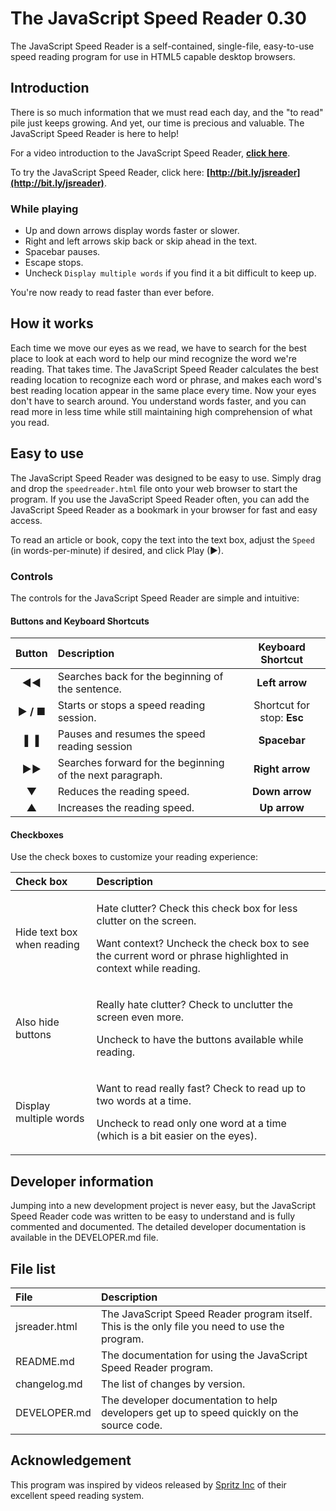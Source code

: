 # The JavaScript Speed Reader 0.30

The JavaScript Speed Reader is a self-contained, single-file, easy-to-use speed reading program for use in HTML5 capable desktop browsers.

## Introduction

There is so much information that we must read each day, and the "to read" pile just keeps growing. And yet, our time is precious and valuable. The JavaScript Speed Reader is here to help!

For a video introduction to the JavaScript Speed Reader, **[click here](https://youtu.be/MdPaGncIUjg)**.

To try the JavaScript Speed Reader, click here: **[http://bit.ly/jsreader](http://bit.ly/jsreader)**.

### While playing

* Up and down arrows display words faster or slower.
* Right and left arrows skip back or skip ahead in the text.
* Spacebar pauses.
* Escape stops.
* Uncheck `Display multiple words` if you find it a bit difficult to keep up.

You're now ready to read faster than ever before.

## How it works

Each time we move our eyes as we read, we have to search for the best place to look at each word to help our mind recognize the word we're reading. That takes time. The JavaScript Speed Reader calculates the best reading location to recognize each word or phrase, and makes each word's best reading location appear in the same place every time. Now your eyes don't have to search around. You understand words faster, and you can read more in less time while still maintaining high comprehension of what you read.

## Easy to use

The JavaScript Speed Reader was designed to be easy to use. Simply drag and drop the `speedreader.html` file onto your web browser to start the program. If you use the JavaScript Speed Reader often, you can add the JavaScript Speed Reader as a bookmark in your browser for fast and easy access.

To read an article or book, copy the text into the text box, adjust the `Speed` (in words-per-minute) if desired, and click Play (&#x25ba;).

### Controls

The controls for the JavaScript Speed Reader are simple and intuitive:

#### Buttons and Keyboard Shortcuts

| Button | Description | Keyboard Shortcut
|:-:|:--|:-:|
|**&#x25c4;&#x25c4;** | Searches back for the beginning of the sentence. | **Left arrow**
| **&#x25ba; / &#x25a0;** | Starts or stops a speed reading session. | Shortcut for stop: **Esc**
| **&#x258c;&#x2590;** | Pauses and resumes the speed reading session | **Spacebar**
| **&#x25ba;&#x25ba;** | Searches forward for the beginning of the next paragraph. | **Right arrow**
| **&#x25bc;** | Reduces the reading speed. | **Down arrow**
| **&#x25b2;** | Increases the reading speed. | **Up arrow**

#### Checkboxes

Use the check boxes to customize your reading experience:

| Check box | Description |
|:--|:--|
| Hide text box when reading | <p>Hate clutter? Check this check box for less clutter on the screen.</p><p>Want context? Uncheck the check box to see the current word or phrase highlighted in context while reading.</p> |
| Also hide buttons | <p>Really hate clutter? Check to unclutter the screen even more.</p><p>Uncheck to have the buttons available while reading.</p> |
| Display multiple words | <p>Want to read really fast? Check to read up to two words at a time.</p><p>Uncheck to read only one word at a time (which is a bit easier on the eyes).</p> |

## Developer information

Jumping into a new development project is never easy, but the JavaScript Speed Reader code was written to be easy to understand and is fully commented and documented. The detailed developer documentation is available in the DEVELOPER.md file.

## File list

| File | Description |
|:--|:--|
| jsreader.html | The JavaScript Speed Reader program itself. This is the only file you need to use the program.
| README.md | The documentation for using the JavaScript Speed Reader program. |
| changelog.md | The list of changes by version. |
| DEVELOPER.md | The developer documentation to help developers get up to speed quickly on the source code. |

## Acknowledgement

This program was inspired by videos released by [Spritz Inc](http://spritzinc.com/) of their excellent speed reading system.
